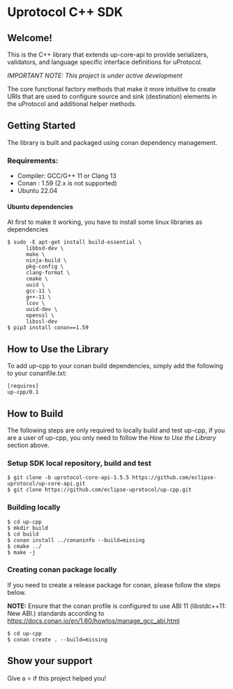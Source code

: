 # Uprotocol C++ SDK 

## Welcome!

This is the C++ library that extends up-core-api to provide serializers, validators, and language specific interface definitions for uProtocol. 

*_IMPORTANT NOTE:_ This project is under active development*

The core functional factory methods that make it more intuitive to create URIs that are used to configure source and sink (destination) elements in the uProtocol and additional helper methods.


## Getting Started

The library is built and packaged using conan dependency management. 

### Requirements:
- Compiler: GCC/G++ 11 or Clang 13
- Conan : 1.59 (2.x is not supported)
- Ubuntu 22.04

#### Ubuntu dependencies

At first to make it working, you have to install some linux libraries as dependencies
```
$ sudo -E apt-get install build-essential \
      libbsd-dev \
      make \
      ninja-build \
      pkg-config \
      clang-format \
      cmake \
      uuid \
      gcc-11 \
      g++-11 \
      lcov \
      uuid-dev \
      openssl \
      libssl-dev
$ pip3 install conan==1.59
```

## How to Use the Library
To add up-cpp to your conan build dependencies, simply add the following to your conanfile.txt:
```
[requires]
up-cpp/0.1
```

## How to Build 
The following steps are only required to locally build and test up-cpp, if you are a user of up-cpp, you only need to follow the _How to Use the Library_ section above. 
### Setup SDK local repository, build and test
```
$ git clone -b uprotocol-core-api-1.5.5 https://github.com/eclipse-uprotocol/up-core-api.git
$ git clone https://github.com/eclipse-uprotocol/up-cpp.git
```

### Building locally 
```
$ cd up-cpp
$ mkdir build
$ cd build
$ conan install ../conaninfo --build=missing
$ cmake ../
$ make -j 
```

### Creating conan package locally 
If you need to create a release package for conan, please follow the steps below.

**NOTE:** Ensure that the conan profile is configured to use ABI 11 (libstdc++11: New ABI.) standards according to https://docs.conan.io/en/1.60/howtos/manage_gcc_abi.html
```
$ cd up-cpp
$ conan create . --build=missing
```

## Show your support

Give a ⭐️ if this project helped you!
